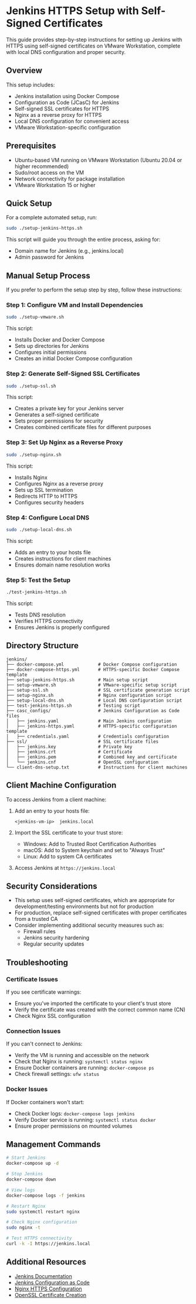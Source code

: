 # Jenkins HTTPS Setup with Self-Signed Certificates

This guide provides step-by-step instructions for setting up Jenkins with HTTPS using self-signed certificates on VMware Workstation, complete with local DNS configuration and proper security.

## Overview

This setup includes:

- Jenkins installation using Docker Compose
- Configuration as Code (JCasC) for Jenkins
- Self-signed SSL certificates for HTTPS
- Nginx as a reverse proxy for HTTPS
- Local DNS configuration for convenient access
- VMware Workstation-specific configuration

## Prerequisites

- Ubuntu-based VM running on VMware Workstation (Ubuntu 20.04 or higher recommended)
- Sudo/root access on the VM
- Network connectivity for package installation
- VMware Workstation 15 or higher

## Quick Setup

For a complete automated setup, run:

```bash
sudo ./setup-jenkins-https.sh
```

This script will guide you through the entire process, asking for:
- Domain name for Jenkins (e.g., jenkins.local)
- Admin password for Jenkins

## Manual Setup Process

If you prefer to perform the setup step by step, follow these instructions:

### Step 1: Configure VM and Install Dependencies

```bash
sudo ./setup-vmware.sh
```

This script:
- Installs Docker and Docker Compose
- Sets up directories for Jenkins
- Configures initial permissions
- Creates an initial Docker Compose configuration

### Step 2: Generate Self-Signed SSL Certificates

```bash
sudo ./setup-ssl.sh
```

This script:
- Creates a private key for your Jenkins server
- Generates a self-signed certificate
- Sets proper permissions for security
- Creates combined certificate files for different purposes

### Step 3: Set Up Nginx as a Reverse Proxy

```bash
sudo ./setup-nginx.sh
```

This script:
- Installs Nginx
- Configures Nginx as a reverse proxy
- Sets up SSL termination
- Redirects HTTP to HTTPS
- Configures security headers

### Step 4: Configure Local DNS

```bash
sudo ./setup-local-dns.sh
```

This script:
- Adds an entry to your hosts file
- Creates instructions for client machines
- Ensures domain name resolution works

### Step 5: Test the Setup

```bash
./test-jenkins-https.sh
```

This script:
- Tests DNS resolution
- Verifies HTTPS connectivity
- Ensures Jenkins is properly configured

## Directory Structure

```
jenkins/
├── docker-compose.yml             # Docker Compose configuration
├── docker-compose-https.yml       # HTTPS-specific Docker Compose template
├── setup-jenkins-https.sh         # Main setup script
├── setup-vmware.sh                # VMware-specific setup script
├── setup-ssl.sh                   # SSL certificate generation script
├── setup-nginx.sh                 # Nginx configuration script
├── setup-local-dns.sh             # Local DNS configuration script
├── test-jenkins-https.sh          # Testing script
├── casc_configs/                  # Jenkins Configuration as Code files
│   ├── jenkins.yaml               # Main Jenkins configuration
│   ├── jenkins-https.yaml         # HTTPS-specific configuration template
│   ├── credentials.yaml           # Credentials configuration
├── ssl/                           # SSL certificate files
│   ├── jenkins.key                # Private key
│   ├── jenkins.crt                # Certificate
│   ├── jenkins.pem                # Combined key and certificate
│   └── jenkins.cnf                # OpenSSL configuration
└── client-dns-setup.txt           # Instructions for client machines
```

## Client Machine Configuration

To access Jenkins from a client machine:

1. Add an entry to your hosts file:
   ```
   <jenkins-vm-ip>  jenkins.local
   ```

2. Import the SSL certificate to your trust store:
   - Windows: Add to Trusted Root Certification Authorities
   - macOS: Add to System keychain and set to "Always Trust"
   - Linux: Add to system CA certificates

3. Access Jenkins at `https://jenkins.local`

## Security Considerations

- This setup uses self-signed certificates, which are appropriate for development/testing environments but not for production
- For production, replace self-signed certificates with proper certificates from a trusted CA
- Consider implementing additional security measures such as:
  - Firewall rules
  - Jenkins security hardening
  - Regular security updates

## Troubleshooting

### Certificate Issues

If you see certificate warnings:
- Ensure you've imported the certificate to your client's trust store
- Verify the certificate was created with the correct common name (CN)
- Check Nginx SSL configuration

### Connection Issues

If you can't connect to Jenkins:
- Verify the VM is running and accessible on the network
- Check that Nginx is running: `systemctl status nginx`
- Ensure Docker containers are running: `docker-compose ps`
- Check firewall settings: `ufw status`

### Docker Issues

If Docker containers won't start:
- Check Docker logs: `docker-compose logs jenkins`
- Verify Docker service is running: `systemctl status docker`
- Ensure proper permissions on mounted volumes

## Management Commands

```bash
# Start Jenkins
docker-compose up -d

# Stop Jenkins
docker-compose down

# View logs
docker-compose logs -f jenkins

# Restart Nginx
sudo systemctl restart nginx

# Check Nginx configuration
sudo nginx -t

# Test HTTPS connectivity
curl -k -I https://jenkins.local
```

## Additional Resources

- [Jenkins Documentation](https://www.jenkins.io/doc/)
- [Jenkins Configuration as Code](https://github.com/jenkinsci/configuration-as-code-plugin)
- [Nginx HTTPS Configuration](https://nginx.org/en/docs/http/configuring_https_servers.html)
- [OpenSSL Certificate Creation](https://www.openssl.org/docs/man1.1.1/man1/openssl-req.html)